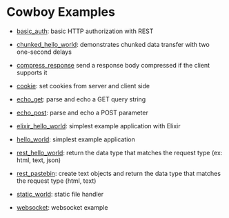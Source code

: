 Cowboy Examples
===============

 *  [basic_auth](./examples/basic_auth):
    basic HTTP authorization with REST

 *  [chunked_hello_world](./examples/chunked_hello_world):
    demonstrates chunked data transfer with two one-second delays

 *  [compress_response](./examples/compress_response)
    send a response body compressed if the client supports it

 *  [cookie](./examples/cookie):
    set cookies from server and client side

 *  [echo_get](./examples/echo_get):
    parse and echo a GET query string

 *  [echo_post](./examples/echo_post):
    parse and echo a POST parameter

 *  [elixir_hello_world](./examples/elixir_hello_world):
    simplest example application with Elixir

 *  [hello_world](./examples/hello_world):
    simplest example application

 *  [rest_hello_world](./examples/rest_hello_world):
    return the data type that matches the request type (ex: html, text, json)

 *  [rest_pastebin](./examples/rest_pastebin):
    create text objects and return the data type that matches the request type (html, text)

 *  [static_world](./examples/static_world):
    static file handler

 *  [websocket](./examples/websocket):
    websocket example
